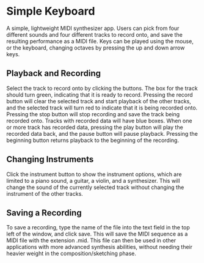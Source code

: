 # Simple Keyboard

A simple, lightweight MIDI synthesizer app. Users can pick from four different sounds and four different tracks to record onto, and save the resulting performance as a MIDI file. Keys can be played using the mouse, or the keyboard, changing octaves by pressing the up and down arrow keys. 

## Playback and Recording
Select the track to record onto by clicking the buttons. The box for the track should turn green, indicating that it is ready to record. Pressing the record button will clear the selected track and start playback of the other tracks, and the selected track will turn red to indicate that it is being recorded onto. Pressing the stop button will stop recording and save the track being recorded onto. Tracks with recorded data will have blue boxes. When one or more track has recorded data, pressing the play button will play the recorded data back, and the pause button will pause playback. Pressing the beginning button returns playback to the beginning of the recording. 

## Changing Instruments
Click the instrument button to show the instrument options, which are limited to a piano sound, a guitar, a violin, and a synthesizer. This will change the sound of the currently selected track without changing the instrument of the other tracks. 

## Saving a Recording
To save a recording, type the name of the file into the text field in the top left of the window, and click save. This will save the MIDI sequence as a MIDI file with the extension .mid. This file can then be used in other applications with more advanced synthesis abilities, without needing their heavier weight in the composition/sketching phase.
